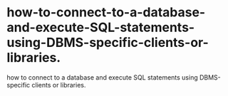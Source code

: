 # how-to-connect-to-a-database-and-execute-SQL-statements-using-DBMS-specific-clients-or-libraries.
how to connect to a database and execute SQL statements using DBMS-specific clients or libraries.
